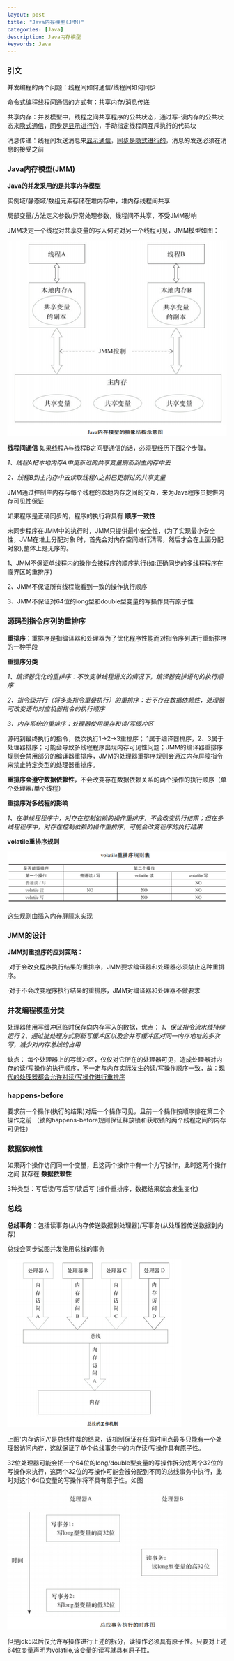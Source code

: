 ```yaml
---
layout: post
title: "Java内存模型(JMM)"
categories: [Java]
description: Java内存模型
keywords: Java
---
```


### 引文

并发编程的两个问题：线程间如何通信/线程间如何同步

命令式编程线程间通信的方式有：共享内存/消息传递

共享内存：并发模型中，线程之间共享程序的公共状态，通过写-读内存的公共状态来<u>隐式通信</u>，<u>同步是显示进行的</u>，手动指定线程间互斥执行的代码块

消息传递：线程间发送消息来<u>显示通信</u>，<u>同步是隐式进行的</u>，消息的发送必须在消息的接受之前

### Java内存模型(JMM)

**Java的并发采用的是共享内存模型**

实例域/静态域/数组元素存储在堆内存中，堆内存线程间共享

局部变量/方法定义参数/异常处理参数，线程间不共享，不受JMM影响

JMM决定一个线程对共享变量的写入何时对另一个线程可见，JMM模型如图：

![JMM](https://raw.githubusercontent.com/xiaohe9569/xiaohe9569.github.io/master/images/20170731163100.png)

**线程间通信**
如果线程A与线程B之间要通信的话，必须要经历下面2个步骤。

_1、线程A把本地内存A中更新过的共享变量刷新到主内存中去_

_2、线程B到主内存中去读取线程A之前已更新过的共享变量_

JMM通过控制主内存与每个线程的本地内存之间的交互，来为Java程序员提供内存可见性保证

如果程序是正确同步的，程序的执行将具有 **顺序一致性**

未同步程序在JMM中的执行时，JMM只提供最小安全性，(为了实现最小安全性，JVM在堆上分配对象
时，首先会对内存空间进行清零，然后才会在上面分配对象),整体上是无序的。

1、JMM不保证单线程内的操作会按程序的顺序执行(如:正确同步的多线程程序在临界区的重排序)

2、JMM不保证所有线程能看到一致的操作执行顺序

3、JMM不保证对64位的long型和double型变量的写操作具有原子性

### 源码到指令序列的重排序

**重排序**：重排序是指编译器和处理器为了优化程序性能而对指令序列进行重新排序的一种手段

**重排序分类**

_1、编译器优化的重排序：不改变单线程语义的情况下，编译器安排语句的执行顺序_

_2、指令级并行（将多条指令重叠执行）的重排序：若不存在数据依赖性，处理器可改变语句对应机器指令的执行顺序_

_3、内存系统的重排序：处理器使用缓存和读/写缓冲区_

源码到最终执行的指令，依次执行1->2->3重排序；
1属于编译器排序，2、3属于处理器排序；可能会导致多线程程序出现内存可见性问题；JMM的编译器重排序规则会禁用部分的编译器重排序，JMM的处理器重排序规则会通过内存屏障指令来禁止特定类型的处理器重排序。

**重排序会遵守数据依赖性**，不会改变存在数据依赖关系的两个操作的执行顺序（单个处理器/单个线程）

**重排序对多线程的影响**

_1、在单线程程序中，对存在控制依赖的操作重排序，不会改变执行结果；但在多线程程序中，对存在控制依赖的操作重排序，可能会改变程序的执行结果_

**volatile重排序规则**

![volatile重排序](https://raw.githubusercontent.com/xiaohe9569/xiaohe9569.github.io/master/images/20170804105437.png)

这些规则由插入内存屏障来实现

### JMM的设计

**JMM对重排序的应对策略：**

·对于会改变程序执行结果的重排序，JMM要求编译器和处理器必须禁止这种重排序。

·对于不会改变程序执行结果的重排序，JMM对编译器和处理器不做要求

### 并发编程模型分类

处理器使用写缓冲区临时保存向内存写入的数据，优点：
_1、保证指令流水线持续运行_
_2、通过批处理方式刷新写缓冲区以及合并写缓冲区对同一内存地址的多次写，减少对内存总线的占用_

缺点：
每个处理器上的写缓冲区，仅仅对它所在的处理器可见，造成处理器对内存的读/写操作的执行顺序，不一定与内存实际发生的读/写操作顺序一致，<u>故：现代的处理器都会允许对读/写操作进行重排序</u>

### happens-before

要求前一个操作(执行的结果)对后一个操作可见，且前一个操作按顺序排在第二个操作之前
（锁的happens-before规则保证释放锁和获取锁的两个线程之间的内存可见性）

### 数据依赖性
如果两个操作访问同一个变量，且这两个操作中有一个为写操作，此时这两个操作之间
就存在 **数据依赖性**

3种类型：写后读/写后写/读后写 (操作重排序，数据结果就会发生变化)

### 总线
**总线事务**：包括读事务(从内存传送数据到处理器)/写事务(从处理器传送数据到内存)

总线会同步试图并发使用总线的事务

![总线的工作机制](https://raw.githubusercontent.com/xiaohe9569/xiaohe9569.github.io/master/images/20170801161139.png)

上图'内存访问A'是总线仲裁的结果，该机制保证在任意时间点最多只能有一个处理器访问内存，这就保证了单个总线事务中的内存读/写操作具有原子性。



32位处理器可能会把一个64位的long/double型变量的写操作拆分成两个32位的写操作来执行，这两个32位的写操作可能会被分配到不同的总线事务中执行，此时对这个64位变量的写操作将不具有原子性。如图

![总线时序图](https://raw.githubusercontent.com/xiaohe9569/xiaohe9569.github.io/master/images/20170803155136.png)

但是jdk5以后仅允许写操作进行上述的拆分，读操作必须具有原子性。只要对上述64位变量声明为volatile,该变量的读写就具有原子性。
